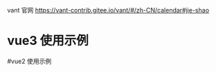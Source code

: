 vant 官网
https://vant-contrib.gitee.io/vant/#/zh-CN/calendar#jie-shao
# vue3 使用示例
<template>
  <DCalendar v-model="value" type="range" format="YYYY-MM-DD" :inputProps="{ label: 'test' }" />
</template>
<script setup >
import { ref, watch } from 'vue';
import { DCalendar } from '@/components/DCalendar';
const value = ref('2022-1-12');
</script>

#vue2 使用示例
<template>
  <DCalendar v-model="value" type="range" format="YYYY-MM-DD" :inputProps="{ label: 'test' }" />
</template>

<script>
import { DCalendar } from '@/components/DCalendar';
export default {
  components: {
    DCalendar,
  },
  data() {
    return {
      value: '2022-1-12',
    };
  },
};
</script>